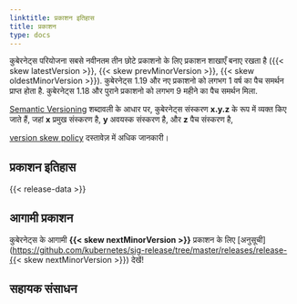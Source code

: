 ```yaml
---
linktitle: प्रकाशन इतिहास
title: प्रकाशन
type: docs
---
```



<!-- overview -->

कुबेरनेट्स परियोजना सबसे नवीनतम तीन छोटे प्रकाशनो के लिए प्रकाशन शाखाएँ बनाए रखता है ({{< skew latestVersion >}}, {{< skew prevMinorVersion >}}, {{< skew oldestMinorVersion >}}).  कुबेरनेट्स 1.19 और नए प्रकाशनो को लगभग 1 वर्ष का पैच समर्थन प्राप्त होता है. कुबेरनेट्स 1.18 और पुराने प्रकाशनो को लगभग 9 महीने का पैच समर्थन मिला.

[Semantic Versioning](https://semver.org/) शब्दावली के आधार पर, कुबेरनेट्स संस्करण **x.y.z** के रूप में व्यक्त किए जाते हैं,
जहां **x** प्रमुख संस्करण है, **y** अवयस्क संस्करण है, और **z** पैच संस्करण है,  

[version skew policy](/releases/version-skew-policy/) दस्तावेज़ में अधिक जानकारी।

<!-- body -->

## प्रकाशन इतिहास

{{< release-data >}}

## आगामी प्रकाशन

कुबेरनेट्स के आगामी **{{< skew nextMinorVersion >}}** प्रकाशन के लिए [अनुसूची](https://github.com/kubernetes/sig-release/tree/master/releases/release-{{< skew nextMinorVersion >}}) देखें!


## सहायक संसाधन
